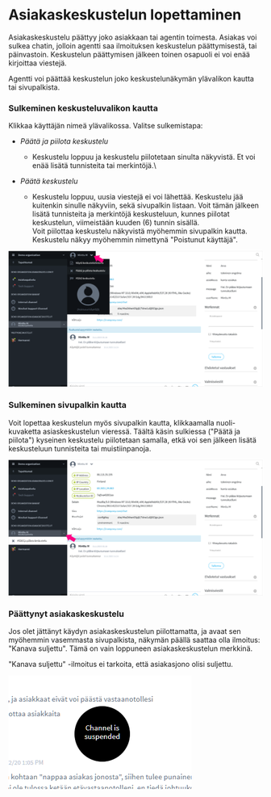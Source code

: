 # Asiakaskeskustelun lopettaminen

Asiakaskeskustelu päättyy joko asiakkaan tai agentin toimesta. Asiakas voi sulkea chatin, jolloin agentti saa ilmoituksen keskustelun päättymisestä, tai päinvastoin. Keskustelun päättymisen jälkeen toinen osapuoli ei voi enää kirjoittaa viestejä.

Agentti voi päättää keskustelun joko keskustelunäkymän ylävalikon kautta tai sivupalkista.

### Sulkeminen keskusteluvalikon kautta

Klikkaa käyttäjän nimeä ylävalikossa. Valitse sulkemistapa:

* _Päätä ja piilota keskustelu_
  * Keskustelu loppuu ja keskustelu piilotetaan sinulta näkyvistä. Et voi enää lisätä tunnisteita tai merkintöjä.\

* _Päätä keskustelu_
  * Keskustelu loppuu, uusia viestejä ei voi lähettää. Keskustelu jää kuitenkin sinulle näkyviin, sekä sivupalkin listaan. Voit tämän jälkeen lisätä tunnisteita ja merkintöjä keskusteluun, kunnes piilotat keskustelun, viimeistään kuuden (6) tunnin sisällä. \
    Voit piilottaa keskustelu näkyvistä myöhemmin sivupalkin kautta. Keskustelu näkyy myöhemmin nimettynä "Poistunut käyttäjä".

![](../.gitbook/assets/customer-chat-end1.png)

### Sulkeminen sivupalkin kautta

Voit lopettaa keskustelun myös sivupalkin kautta, klikkaamalla nuoli-kuvaketta asiaskeskustelun vieressä. Täältä käsin sulkiessa ("Päätä ja piilota") kyseinen keskustelu piilotetaan samalla, etkä voi sen jälkeen lisätä keskusteluun tunnisteita tai muistiinpanoja.

![](../.gitbook/assets/customer-chat-end2.png)

### Päättynyt asiakaskeskustelu <a href="paattynyt-asiakaskeskustelu" id="paattynyt-asiakaskeskustelu"></a>

Jos olet jättänyt käydyn asiakaskeskustelun piilottamatta, ja avaat sen myöhemmin vasemmasta sivupalkista, näkymän päällä saattaa olla ilmoitus: "Kanava suljettu". Tämä on vain loppuneen asiakaskeskustelun merkkinä. 

"Kanava suljettu" -ilmoitus ei tarkoita, että asiakasjono olisi suljettu.

![Kanava suljettu -ilmoitus](../.gitbook/assets/channel-suspended.png)

